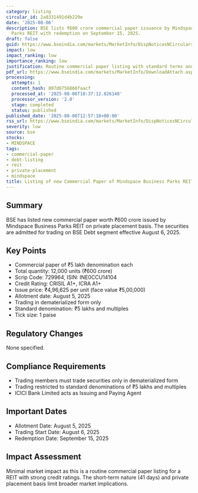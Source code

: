 ```yaml
---
category: listing
circular_id: 2a8331491d4b229e
date: '2025-08-06'
description: BSE lists ₹600 crore commercial paper issuance by Mindspace Business
  Parks REIT with redemption on September 15, 2025.
draft: false
guid: https://www.bseindia.com/markets/MarketInfo/DispNoticesNCirculars.aspx?Noticeid={E7D3A92D-C122-4979-ACCB-42F1E16664C2}&noticeno=20250806-36&dt=08/06/2025&icount=36&totcount=60&flag=0
impact: low
impact_ranking: low
importance_ranking: low
justification: Routine commercial paper listing with standard terms and short tenure
pdf_url: https://www.bseindia.com/markets/MarketInfo/DownloadAttach.aspx?id=20250806-36&attachedId=
processing:
  attempts: 1
  content_hash: 807d6756866faacf
  processed_at: '2025-08-06T18:37:12.826148'
  processor_version: '2.0'
  stage: completed
  status: published
published_date: '2025-08-06T12:57:18+00:00'
rss_url: https://www.bseindia.com/markets/MarketInfo/DispNoticesNCirculars.aspx?Noticeid={E7D3A92D-C122-4979-ACCB-42F1E16664C2}&noticeno=20250806-36&dt=08/06/2025&icount=36&totcount=60&flag=0
severity: low
source: bse
stocks:
- MINDSPACE
tags:
- commercial-paper
- debt-listing
- reit
- private-placement
- mindspace
title: Listing of new Commercial Paper of Mindspace Business Parks REIT
---
```


## Summary

BSE has listed new commercial paper worth ₹600 crore issued by Mindspace Business Parks REIT on private placement basis. The securities are admitted for trading on BSE Debt segment effective August 6, 2025.

## Key Points

- Commercial paper of ₹5 lakh denomination each
- Total quantity: 12,000 units (₹600 crore)
- Scrip Code: 729964, ISIN: INE0CCU14104
- Credit Rating: CRISIL A1+, ICRA A1+
- Issue price: ₹4,96,625 per unit (face value ₹5,00,000)
- Allotment date: August 5, 2025
- Trading in dematerialized form only
- Standard denomination: ₹5 lakhs and multiples
- Tick size: 1 paise

## Regulatory Changes

None specified.

## Compliance Requirements

- Trading members must trade securities only in dematerialized form
- Trading restricted to standard denominations of ₹5 lakhs and multiples
- ICICI Bank Limited acts as Issuing and Paying Agent

## Important Dates

- Allotment Date: August 5, 2025
- Trading Start Date: August 6, 2025
- Redemption Date: September 15, 2025

## Impact Assessment

Minimal market impact as this is a routine commercial paper listing for a REIT with strong credit ratings. The short-term nature (41 days) and private placement basis limit broader market implications.